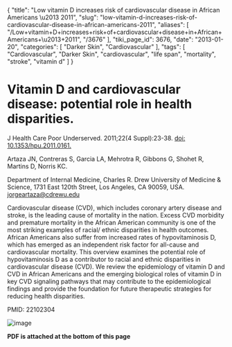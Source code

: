 {
    "title": "Low vitamin D increases risk of cardiovascular disease in African Americans \u2013 2011",
    "slug": "low-vitamin-d-increases-risk-of-cardiovascular-disease-in-african-americans-2011",
    "aliases": [
        "/Low+vitamin+D+increases+risk+of+cardiovascular+disease+in+African+Americans+\u2013+2011",
        "/3676"
    ],
    "tiki_page_id": 3676,
    "date": "2013-01-20",
    "categories": [
        "Darker Skin",
        "Cardiovascular"
    ],
    "tags": [
        "Cardiovascular",
        "Darker Skin",
        "cardiovascular",
        "life span",
        "mortality",
        "stroke",
        "vitamin d"
    ]
}


# Vitamin D and cardiovascular disease: potential role in health disparities.

J Health Care Poor Underserved. 2011;22(4 Suppl):23-38. [doi: 10.1353/hpu.2011.0161.](https://doi.org/10.1353/hpu.2011.0161.)

Artaza JN, Contreras S, Garcia LA, Mehrotra R, Gibbons G, Shohet R, Martins D, Norris KC.

Department of Internal Medicine, Charles R. Drew University of Medicine & Science, 1731 East 120th Street, Los Angeles, CA 90059, USA. jorgeartaza@cdrewu.edu

Cardiovascular disease (CVD), which includes coronary artery disease and stroke, is the leading cause of mortality in the nation. Excess CVD morbidity and premature mortality in the African American community is one of the most striking examples of racial/ ethnic disparities in health outcomes. African Americans also suffer from increased rates of hypovitaminosis D, which has emerged as an independent risk factor for all-cause and cardiovascular mortality. This overview examines the potential role of hypovitaminosis D as a contributor to racial and ethnic disparities in cardiovascular disease (CVD). We review the epidemiology of vitamin D and CVD in African Americans and the emerging biological roles of vitamin D in key CVD signaling pathways that may contribute to the epidemiological findings and provide the foundation for future therapeutic strategies for reducing health disparities.

PMID:     22102304

<img src="https://d378j1rmrlek7x.cloudfront.net/attachments/jpeg/artaza.jpg" alt="image">

 **PDF is attached at the bottom of this page**